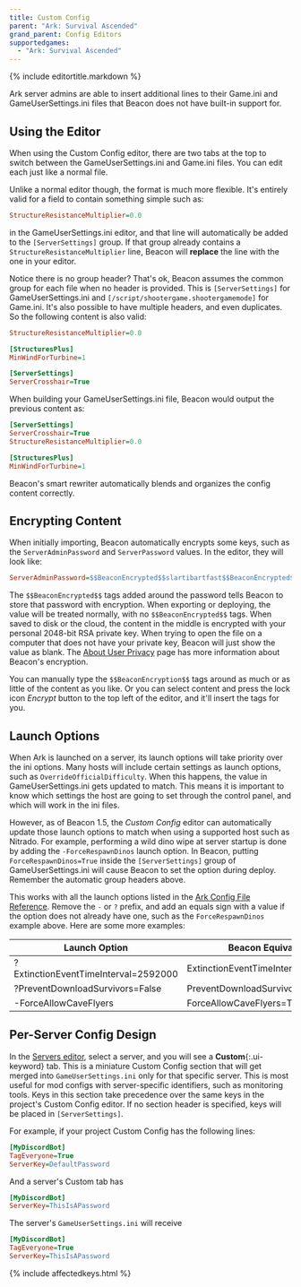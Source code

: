 ```yaml
---
title: Custom Config
parent: "Ark: Survival Ascended"
grand_parent: Config Editors
supportedgames:
  - "Ark: Survival Ascended"
---
```

{% include editortitle.markdown %}

Ark server admins are able to insert additional lines to their Game.ini and GameUserSettings.ini files that Beacon does not have built-in support for.

## Using the Editor

When using the Custom Config editor, there are two tabs at the top to switch between the GameUserSettings.ini and Game.ini files. You can edit each just like a normal file.

Unlike a normal editor though, the format is much more flexible. It's entirely valid for a field to contain something simple such as:
```ini
StructureResistanceMultiplier=0.0
```
in the GameUserSettings.ini editor, and that line will automatically be added to the `[ServerSettings]` group. If that group already contains a `StructureResistanceMultiplier` line, Beacon will **replace** the line with the one in your editor.

Notice there is no group header? That's ok, Beacon assumes the common group for each file when no header is provided. This is `[ServerSettings]` for GameUserSettings.ini and `[/script/shootergame.shootergamemode]` for Game.ini. It's also possible to have multiple headers, and even duplicates. So the following content is also valid:
```ini
StructureResistanceMultiplier=0.0

[StructuresPlus]
MinWindForTurbine=1

[ServerSettings]
ServerCrosshair=True
```

When building your GameUserSettings.ini file, Beacon would output the previous content as:
```ini
[ServerSettings]
ServerCrosshair=True
StructureResistanceMultiplier=0.0

[StructuresPlus]
MinWindForTurbine=1
```

Beacon's smart rewriter automatically blends and organizes the config content correctly.

## Encrypting Content

When initially importing, Beacon automatically encrypts some keys, such as the `ServerAdminPassword` and `ServerPassword` values. In the editor, they will look like:
```ini
ServerAdminPassword=$$BeaconEncrypted$$slartibartfast$$BeaconEncrypted$$
```

The `$$BeaconEncrypted$$` tags added around the password tells Beacon to store that password with encryption. When exporting or deploying, the value will be treated normally, with no `$$BeaconEncrypted$$` tags. When saved to disk or the cloud, the content in the middle is encrypted with your personal 2048-bit RSA private key. When trying to open the file on a computer that does not have your private key, Beacon will just show the value as blank. The [About User Privacy](/accounts/privacy) page has more information about Beacon's encryption.

You can manually type the `$$BeaconEncryption$$` tags around as much or as little of the content as you like. Or you can select content and press the lock icon _Encrypt_ button to the top left of the editor, and it'll insert the tags for you.

## Launch Options

When Ark is launched on a server, its launch options will take priority over the ini options. Many hosts will include certain settings as launch options, such as `OverrideOfficialDifficulty`. When this happens, the value in GameUserSettings.ini gets updated to match. This means it is important to know which settings the host are going to set through the control panel, and which will work in the ini files.

However, as of Beacon 1.5, the _Custom Config_ editor can automatically update those launch options to match when using a supported host such as Nitrado. For example, performing a wild dino wipe at server startup is done by adding the `-ForceRespawnDinos` launch option. In Beacon, putting `ForceRespawnDinos=True` inside the `[ServerSettings]` group of GameUserSettings.ini will cause Beacon to set the option during deploy. Remember the automatic group headers above.

This works with all the launch options listed in the [Ark Config File Reference](https://ark.fandom.com/wiki/Server_configuration). Remove the `-` or `?` prefix, and add an equals sign with a value if the option does not already have one, such as the `ForceRespawnDinos` example above. Here are some more examples:

| Launch Option | Beacon Equivalent |
| -- | -- |
| ?ExtinctionEventTimeInterval=2592000 | ExtinctionEventTimeInterval=2592000 |
| ?PreventDownloadSurvivors=False | PreventDownloadSurvivors=False |
| -ForceAllowCaveFlyers | ForceAllowCaveFlyers=True |

## Per-Server Config Design

In the [Servers editor](/configs/arksa/servers/), select a server, and you will see a **Custom**{:.ui-keyword} tab. This is a miniature Custom Config section that will get merged into `GameUserSettings.ini` only for that specific server. This is most useful for mod configs with server-specific identifiers, such as monitoring tools. Keys in this section take precedence over the same keys in the project's Custom Config editor. If no section header is specified, keys will be placed in `[ServerSettings]`.

For example, if your project Custom Config has the following lines:

```ini
[MyDiscordBot]
TagEveryone=True
ServerKey=DefaultPassword
```

And a server's Custom tab has

```ini
[MyDiscordBot]
ServerKey=ThisIsAPassword
```

The server's `GameUserSettings.ini` will receive

```ini
[MyDiscordBot]
TagEveryone=True
ServerKey=ThisIsAPassword
```

{% include affectedkeys.html %}